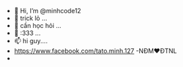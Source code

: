 - 👋 Hi, I’m @minhcode12
- 👀 trick lỏ ...
- 🌱 cần học hỏi ...
- 💞️ :333 ...
- 📫 hi  guy....
- https://www.facebook.com/tato.minh.127
-NĐM❤️ĐTNL
- 

